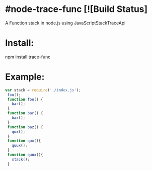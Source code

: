 #node-trace-func [![Build Status]
===============

A Function stack in node.js using JavaScriptStackTraceApi 

# Install:
  
   npm install trace-func

# Example:

 ```js
 var stack = require('./index.js');
  foo();
  function foo() {
    bar();
  }
  function bar() {
    baz();
  }
  function baz() {
    qux();
  }
  function qux(){
    quux();
  }
  function quux(){
    stack();
  }
```
